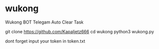 # wukong
Wukong BOT Telegam Auto Clear Task

git clone https://github.com/Kapaljetz666
cd wukong
python3 wukong.py 

dont forget input your token in token.txt
